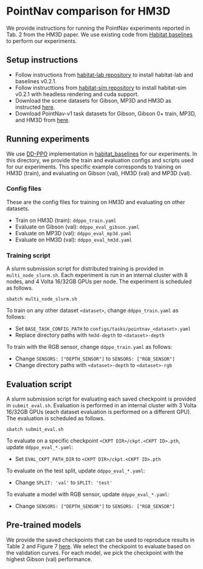 # PointNav comparison for HM3D

We provide instructions for running the PointNav experiments reported in Tab. 2 from the HM3D paper.
We use existing code from [Habitat baselines](https://github.com/facebookresearch/habitat-lab/tree/master/habitat_baselines) to perform our experiments.

## Setup instructions
* Follow instructions from [habitat-lab repository](https://github.com/facebookresearch/habitat-lab) to install habitat-lab and baselines v0.2.1.
* Follow instructtions from [habitat-sim repository](https://github.com/facebookresearch/habitat-sim) to install habitat-sim v0.2.1 with headless rendering and cuda support.
* Download the scene datasets for Gibson, MP3D and HM3D as instructed [here](https://github.com/facebookresearch/habitat-lab#data).
* Download PointNav-v1 task datasets for Gibson, Gibson 0+ train, MP3D, and HM3D from [here](https://github.com/facebookresearch/habitat-lab#task-datasets).


## Running experiments
We use [DD-PPO](https://arxiv.org/abs/1911.00357) implementation in [habitat_baselines](https://github.com/facebookresearch/habitat-lab/tree/master/habitat_baselines) for our experiments.  In this directory, we provide the train and evaluation configs and scripts used for our experiments. This specific example corresponds to training on HM3D (train), and evaluating on Gibson (val), HM3D (val) and MP3D (val). 

### Config files
These are the config files for training on HM3D and evaluating on other datasets.
* Train on HM3D (train): `ddppo_train.yaml`
* Evaluate on Gibson (val): `ddppo_eval_gibson.yaml`
* Evaluate on MP3D (val): `ddppo_eval_mp3d.yaml`
* Evaluate on HM3D (val): `ddppo_eval_hm3d.yaml`

### Training script
A slurm submission script for distributed training is provided in `multi_node_slurm.sh`. Each experiment is run in an internal cluster with 8 nodes, and 4 Volta 16/32GB GPUs per node. The experiment is scheduled as follows.

```
sbatch multi_node_slurm.sh 
```
To train on any other dataset `<dataset>`, change `ddppo_train.yaml` as follows:
* Set `BASE_TASK_CONFIG_PATH` to `configs/tasks/pointnav_<dataset>.yaml` 
* Replace directory paths with `hm3d-depth`  to `<dataset>-depth`

To train with the RGB sensor, change `ddppo_train.yaml` as follows:
* Change `SENSORS: ["DEPTH_SENSOR"]` to `SENSORS: ["RGB_SENSOR"]`
* Change directory paths with `<dataset>-depth` to `<dataset>-rgb`

## Evaluation script
A slurm submission script for evaluating each saved checkpoint is provided in `submit_eval.sh`. Evaluation is performed in an internal cluster with 3 Volta 16/32GB GPUs (each dataset evaluation is performed on a different GPU). The evaluation is scheduled as follows.

```
sbatch submit_eval.sh
```

To evaluate on a specific checkpoint `<CKPT DIR>/ckpt.<CKPT ID>.pth`, update `ddppo_eval_*.yaml`:
* Set `EVAL_CKPT_PATH_DIR` to `<CKPT DIR>/ckpt.<CKPT ID>.pth`

To evaluate on the test split, update `ddppo_eval_*.yaml`:
* Change `SPLIT: 'val'` to `SPLIT: 'test'`

To evaluate a model with RGB sensor, update `ddppo_eval_*.yaml`:
* Change `SENSORS: ["DEPTH_SENSOR"]` to `SENSORS: ["RGB_SENSOR"]`

## Pre-trained models
We provide the saved checkpoints that can be used to reproduce results in Table 2 and Figure 7 [here](https://dl.fbaipublicfiles.com/habitat/data/baselines/v1/hm3d_ddppo_pointnav_baselines_v1.zip). We select the checkpoint to evaluate based on the validation curves. For each model, we pick the checkpoint with the highest Gibson (val) performance.
